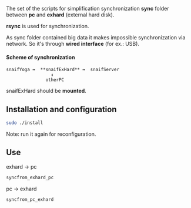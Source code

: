 The set of the scripts for simplification synchronization **sync** folder between **pc** and **exhard** (external hard disk).

**rsync** is used for synchronization.

As sync folder contained big data it makes impossible synchronization via network. So it's through **wired interface** (for ex.: USB).

#### Scheme of synchronization

```
snaifYoga ↔  **snaifExHard** ↔  snaifServer
                 ↕
               otherPC
```

snaifExHard should be **mounted**.

## Installation and configuration

```sh
sudo ./install
```

Note: run it again for reconfiguration.

## Use
exhard →  pc

```sh
syncfrom_exhard_pc
```

pc →  exhard

```sh
syncfrom_pc_exhard
```
